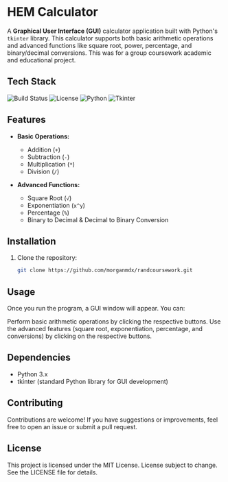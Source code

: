 # HEM Calculator

A **Graphical User Interface (GUI)** calculator application built with Python's `tkinter` library.
This calculator supports both basic arithmetic operations and advanced functions like square root, power, percentage, and binary/decimal conversions.
This was for a group coursework academic and educational project.

## Tech Stack
![Build Status](https://img.shields.io/badge/build-passing-brightgreen)
![License](https://img.shields.io/badge/license-MIT-blue)
![Python](https://img.shields.io/badge/Python-3.9+-blue)
![Tkinter](https://img.shields.io/badge/Tkinter-8.6+-blue)

## Features

- **Basic Operations:**
  - Addition (`+`)
  - Subtraction (`-`)
  - Multiplication (`*`)
  - Division (`/`)

- **Advanced Functions:**
  - Square Root (`√`)
  - Exponentiation (`x^y`)
  - Percentage (`%`)
  - Binary to Decimal & Decimal to Binary Conversion

## Installation

1. Clone the repository:
   ```bash
   git clone https://github.com/morganmdx/randcoursework.git
   ```

## Usage
Once you run the program, a GUI window will appear. You can:

Perform basic arithmetic operations by clicking the respective buttons.
Use the advanced features (square root, exponentiation, percentage, and conversions) by clicking on the respective buttons.

## Dependencies
- Python 3.x
- tkinter (standard Python library for GUI development)

## Contributing
Contributions are welcome! If you have suggestions or improvements, feel free to open an issue or submit a pull request.

## License
This project is licensed under the MIT License.
License subject to change.
See the LICENSE file for details.
